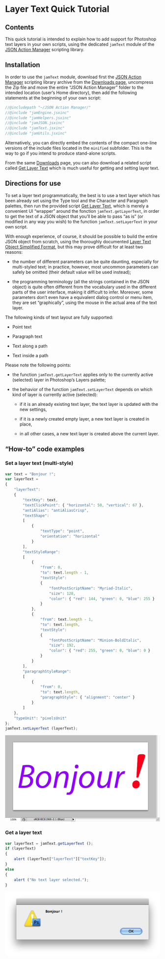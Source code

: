 # Layer Text Quick Tutorial

## Contents

This quick tutorial is intended to explain how to add support for Photoshop text layers in your own scripts, using the dedicated `jamText` module of the [JSON Action Manager](/JSON-Action-Manager) scripting library.

## Installation

In order to use the `jamText` module, download first the [JSON Action Manager](/JSON-Action-Manager) scripting library archive from the [Downloads page](/Downloads), uncompress the Zip file and move the entire “JSON Action Manager” folder to the intended location (user’s Home directory), then add the following statements at the beginning of your own script:

```javascript
//@includepath "~/JSON Action Manager/"
//@include "jamEngine.jsxinc"
//@include "jamHelpers.jsxinc"
//@include "jamJSON.jsxinc"
//@include "jamText.jsxinc"
//@include "jamUtils.jsxinc"
```

Alternatively, you can directly embed the contents of the compact one-line versions of the include files located in the `minified` subfolder. This is the way to go if you intend to produce stand-alone scripts.

From the same [Downloads](/Downloads) page, you can also download a related script called [Get Layer Text](/Utility-Scripts/Get-Layer-Text) which is much useful for getting and setting layer text.

## Directions for use

To set a layer text programmatically, the best is to use a text layer which has been already set using the Type tool and the Character and Paragraph palettes, then run the provided script [Get Layer Text](/Utility-Scripts/Get-Layer-Text), which is merely a convenient UI “wrapper” around the fonction `jamText.getLayerText`, in order to get the text of a JSON object that you’ll be able to pass “as is” (or modified in any way you wish) to the function `jamText.setLayerText` in your own script.

With enough experience, of course, it should be possible to build the entire JSON object from scratch, using the thoroughly documented [Layer Text Object Simplified Format](/JSON-Simplified-Formats/Layer-Text-Object-Simplified-Format), but this may prove difficult for at least two reasons:

- the number of different parameters can be quite daunting, especially for multi-styled text; in practice, however, most uncommon parameters can safely be omitted (their default value will be used instead);

- the programming terminology (all the strings contained in the JSON object) is quite often different from the vocabulary used in the different parts of the user interface, making it difficult to infer. Moreover, some parameters don’t even have a equivalent dialog control or menu item, they are set “graphically”, using the mouse in the actual area of the text layer.

The following kinds of text layout are fully supported:

- Point text

- Paragraph text

- Text along a path

- Text inside a path

Please note the following points:

- the function `jamText.getLayerText` applies only to the currently active (selected) layer in Photoshop’s Layers palette;

- the behavior of the function `jamText.setLayerText` depends on which kind of layer is currently active (selected):

    - if it is an already existing text layer, the text layer is updated with the new settings,

    - if it is a newly created empty layer, a new text layer is created in place,

    - in all other cases, a new text layer is created above the current layer.

## “How-to” code examples

### Set a layer text (multi-style)

```javascript
var text = "Bonjour !";
var layerText =
{
    "layerText":
    {
        "textKey": text,
        "textClickPoint": { "horizontal": 50, "vertical": 67 },
        "antiAlias": "antiAliasCrisp",
        "textShape":
        [
            {
                "textType": "point",
                "orientation": "horizontal"
            }
        ],
        "textStyleRange":
        [
            {
                "from": 0,
                "to": text.length - 1,
                "textStyle":
                {
                    "fontPostScriptName": "Myriad-Italic",
                    "size": 128,
                    "color": { "red": 144, "green": 0, "blue": 255 }
                }
            },
            {
                "from": text.length - 1,
                "to": text.length,
                "textStyle":
                {
                    "fontPostScriptName": "Minion-BoldItalic",
                    "size": 192,
                    "color": { "red": 255, "green": 0, "blue": 0 }
                }
            }
        ],
        "paragraphStyleRange":
        [
            {
                "from": 0,
                "to": text.length,
                "paragraphStyle": { "alignment": "center" }
            }
        ]
    },
    "typeUnit": "pixelsUnit"
};
jamText.setLayerText (layerText);
```

![Set Layer Text Example Window (Mac OS X)](images/Set-Layer-Text-Example-Window-Mac-OS-X1.png)

### Get a layer text

```javascript
var layerText = jamText.getLayerText ();
if (layerText)
{
    alert (layerText["layerText"]["textKey"]);
}
else
{
    alert ("No text layer selected.");
}
```

![Get Layer Text Example Alert (Mac OS X)](images/Get-Layer-Text-Example-Alert-Mac-OS-X.png)
